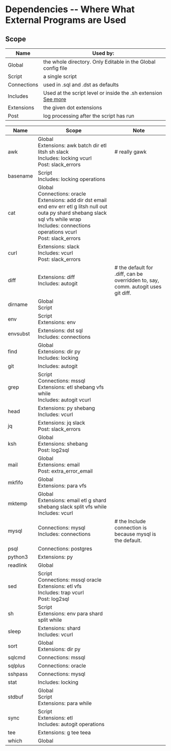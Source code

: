 # Dependencies -- Where What External Programs are Used
## Scope
Name | Used by:
-----|----------
Global | the whole directory. Only Editable in the Global config file
Script | a single script
Connections | used in .sql and .dst as defaults
Includes | Used at the script level or inside the .sh extension [See more](/docs/sh.md)
Extensions | the given dot extensions
Post | log processing after the script has run

Name | Scope | Note
-----|-------|-----
awk|Global<br />Extensions: awk batch dir etl litsh sh slack<br />Includes: locking vcurl<br />Post: slack_errors|# really gawk
basename|Script<br />Includes: locking operations|
cat|Global<br />Connections: oracle<br />Extensions: add dir dst email end env err etl g litsh null out outa py shard shebang slack sql vfs while wrap<br />Includes: connections operations vcurl<br />Post: slack_errors|
curl|Extensions: slack<br />Includes: vcurl<br />Post: slack_errors|
diff|Extensions: diff<br />Includes: autogit|# the default for .diff, can be overridden to, say, comm. autogit uses git diff.
dirname|Global<br />Script|
env|Script<br />Extensions: env|
envsubst|Extensions: dst sql<br />Includes: connections|
find|Global<br />Extensions: dir py<br />Includes: locking|
git|Includes: autogit|
grep|Script<br />Connections: mssql<br />Extensions: etl shebang vfs while<br />Includes: autogit vcurl|
head|Extensions: py shebang<br />Includes: vcurl|
jq|Extensions: jq slack<br />Post: slack_errors|
ksh|Global<br />Extensions: shebang<br />Post: log2sql|
mail|Global<br />Extensions: email<br />Post: extra_error_email|
mkfifo|Global<br />Extensions: para vfs|
mktemp|Global<br />Extensions: email etl g shard shebang slack split vfs while<br />Includes: vcurl|
mysql|Connections: mysql<br />Includes: connections|# the Include connection is because mysql is the default.
psql|Connections: postgres|
python3|Extensions: py|
readlink|Global|
sed|Script<br />Connections: mssql oracle<br />Extensions: etl vfs<br />Includes: trap vcurl<br />Post: log2sql|
sh|Script<br />Extensions: env para shard split while|
sleep|Extensions: shard<br />Includes: vcurl|
sort|Global<br />Extensions: dir py|
sqlcmd|Connections: mssql|
sqlplus|Connections: oracle|
sshpass|Connections: mysql|
stat|Includes: locking|
stdbuf|Global<br />Script<br />Extensions: para while|
sync|Script<br />Extensions: etl<br />Includes: autogit operations|
tee|Extensions: g tee teea|
which|Global|
